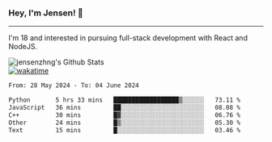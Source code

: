 ### Hey, I'm Jensen! 👋

---

I'm 18 and interested in pursuing full-stack development with React and NodeJS.

![jensenzhng's Github Stats](https://github-readme-stats.vercel.app/api?username=jensenzhng&theme=dark&show_icons=true&count_private=true)
<br />
[![wakatime](https://wakatime.com/badge/user/cbfc263d-3611-4e36-8278-8fad45fe3f62.svg)](https://wakatime.com/@cbfc263d-3611-4e36-8278-8fad45fe3f62)

<!--START_SECTION:waka-->

```txt
From: 28 May 2024 - To: 04 June 2024

Python       5 hrs 33 mins   ██████████████████▒░░░░░░   73.11 %
JavaScript   36 mins         ██░░░░░░░░░░░░░░░░░░░░░░░   08.08 %
C++          30 mins         █▓░░░░░░░░░░░░░░░░░░░░░░░   06.76 %
Other        24 mins         █▒░░░░░░░░░░░░░░░░░░░░░░░   05.30 %
Text         15 mins         █░░░░░░░░░░░░░░░░░░░░░░░░   03.46 %
```

<!--END_SECTION:waka-->
